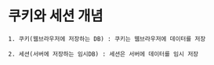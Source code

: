 # 쿠키와 세션 개념

```
1. 쿠키(웹브라우저에 저장하는 DB) : 쿠키는 웹브라우저에 데이터를 저장

2. 세션(서버에 저장하는 임시DB) : 세션은 서버에 데이터를 임시 저장
```
